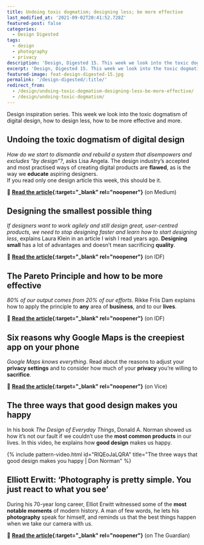 ```yaml
---
title: Undoing toxic dogmatism; designing less; be more effective
last_modified_at: '2021-09-02T20:41:52.728Z'
featured-post: false
categories:
  - Design Digested
tags:
  - design
  - photography
  - privacy
description: 'Design, Digested 15. This week we look into the toxic dogmatism of digital design, how to design less, how to be more effective and more.'
excerpt: 'Design, Digested 15. This week we look into the toxic dogmatism of digital design, how to design less, how to be more effective and more.'
featured-image: feat-design-digested-15.jpg
permalink: '/design-digested/:title/'
redirect_from:
  - /design/undoing-toxic-dogmatism-designing-less-be-more-effective/
  - /design/undoing-toxic-dogmatism/
---
```


<p class="lead">Design inspiration series. This week we look into the toxic dogmatism of digital design, how to design less, how to be more effective and more.</p>

## Undoing the toxic dogmatism of digital design

_How do we start to dismantle and rebuild a system that disempowers and excludes “by design”?_, asks Lisa Angela. The design industry’s accepted and most practised ways of creating digital products are **flawed**, as is the way we **educate** aspiring designers.  
If you read only one design article this week, this should be it.

🔗 **[Read the article](https://lisa-angela-fftv.medium.com/undoing-the-toxic-dogmatism-of-digital-design-4bda8c4a4eba){:target="_blank" rel="noopener"}** (on Medium)

## Designing the smallest possible thing

_If designers want to work agilely and still design great, user-centred products, we need to stop designing faster and learn how to start designing less_, explains Laura Klein in an article I wish I read years ago. **Designing small** has a lot of advantages and doesn’t mean sacrificing **quality**.

🔗 **[Read the article](https://www.interaction-design.org/literature/article/designing-the-smallest-possible-thing){:target="_blank" rel="noopener"}** (on IDF)

## The Pareto Principle and how to be more effective

_80% of our output comes from 20% of our efforts_. Rikke Friis Dam explains how to apply the principle to **any** area of **business**, and to our **lives**.

🔗 **[Read the article](https://www.interaction-design.org/literature/article/the-pareto-principle-and-how-to-be-more-effective){:target="_blank" rel="noopener"}** (on IDF)

## Six reasons why Google Maps is the creepiest app on your phone

_Google Maps knows everything_. Read about the reasons to adjust your **privacy settings** and to consider how much of your **privacy** you’re willing to **sacrifice**.

🔗 **[Read the article](https://www.vice.com/en/article/3an84b/six-reasons-why-google-maps-is-the-creepiest-app-on-your-phone){:target="_blank" rel="noopener"}** (on Vice)

## The three ways that good design makes you happy

In his book _The Design of Everyday Things_, Donald A. Norman showed us how it’s not our fault if we couldn’t use the **most common products** in our lives. In this video, he explains how **good design** makes us happy.

{% include pattern-video.html id="RlQEoJaLQRA" title="The three ways that good design makes you happy | Don Norman" %}

## Elliott Erwitt: ‘Photography is pretty simple. You just react to what you see’

During his 70-year long career, Elliot Erwitt witnessed some of the **most notable moments** of modern history. A man of few words, he lets his **photography** speak for himself, and reminds us that the best things happen when we take our camera with us.

🔗 **[Read the article](https://www.theguardian.com/artanddesign/2020/nov/09/elliott-erwitt-interview-photographer){:target="_blank" rel="noopener"}** (on The Guardian)

<!-- <small>Photo by [NEW DATA SERVICES](https://unsplash.com/@new_data_services){:target="_blank" rel="noopener"} on Unsplash</small> -->
